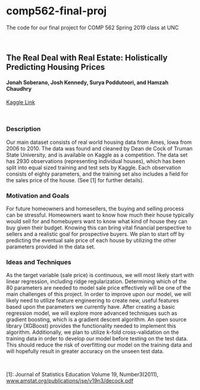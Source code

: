 # comp562-final-proj
The code for our final project for COMP 562 Spring 2019 class at UNC

<br />

## The Real Deal with Real Estate: Holistically Predicting Housing Prices
#### Jonah Soberano, Josh Kennedy, Surya Poddutoori, and Hamzah Chaudhry
[Kaggle Link](https://www.kaggle.com/c/house-prices-advanced-regression-techniques/overview)

<br />

### Description
Our main dataset consists of real world housing data from Ames, Iowa from 2006 to 2010. The data was found and cleaned by Dean de Cock of Truman State University, and is available on Kaggle as a competition. The data set has 2930 observations (representing individual houses), which has been split into equal sized training and test sets by Kaggle. Each observation consists of eighty parameters, and the training set also includes a field for the sales price of the house. (See [1] for further details).

### Motivation and Goals
For future homeowners and homesellers, the buying and selling process can be stressful. Homeowners want to know how much their house typically would sell for and homebuyers want to know what kind of house they can buy given their budget. Knowing this can bring vital financial perspective to sellers and a realistic goal for prospective buyers. We plan to start off by predicting the eventual sale price of each house by utilizing the other parameters provided in the data set.

### Ideas and Techniques
As the target variable (sale price) is continuous, we will most likely start with linear regression, including ridge regularization. Determining which of the 80 parameters are needed to model sale price effectively will be one of the main challenges of this project. In order to improve upon our model, we will likely need to utilize feature engineering to create new, useful features based upon the parameters we currently have. After creating a basic regression model, we will explore more advanced techniques such as gradient boosting, which is a gradient descent algorithm. An open source library (XGBoost) provides the functionality needed to implement this algorithm. Additionally, we plan to utilize k-fold cross-validation on the training data in order to develop our model before testing on the test data. This should reduce the risk of overfitting our model on the training data and will hopefully result in greater accuracy on the unseen test data.

<br />

[1]: Journal of Statistics Education Volume 19, Number3(2011), www.amstat.org/publications/jse/v19n3/decock.pdf